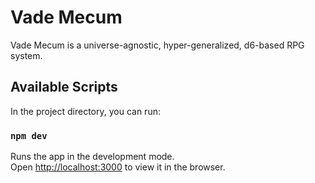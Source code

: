 # Vade Mecum
Vade Mecum is a universe-agnostic, hyper-generalized, d6-based RPG system.

## Available Scripts

In the project directory, you can run:

### `npm dev`

Runs the app in the development mode.\
Open [http://localhost:3000](http://localhost:3000) to view it in the browser.
